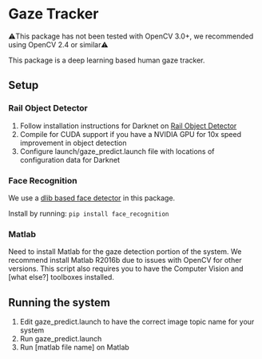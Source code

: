 # Gaze Tracker

:warning:This package has not been tested with OpenCV 3.0+, we recommended using OpenCV 2.4 or similar:warning:

This package is a deep learning based human gaze tracker.
## Setup
### Rail Object Detector
1) Follow installation instructions for Darknet on [Rail Object Detector](https://github.com/GT-RAIL/rail_object_detector)
2) Compile for CUDA support if you have a NVIDIA GPU for 10x speed improvement in object detection
3) Configure launch/gaze_predict.launch file with locations of configuration data for Darknet

### Face Recognition
We use a [dlib based face detector](https://github.com/ageitgey/face_recognition) in this package.

Install by running: ```pip install face_recognition```

### Matlab
Need to install Matlab for the gaze detection portion of the system. 
We recommend install Matlab R2016b due to issues with OpenCV for other versions. This script also requires you to have the Computer Vision and [what else?] toolboxes installed.

## Running the system
1) Edit gaze_predict.launch to have the correct image topic name for your system
2) Run gaze_predict.launch 
3) Run [matlab file name] on Matlab

